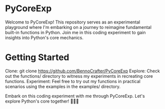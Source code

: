 # PyCoreExp

Welcome to PyCoreExp! This repository serves as an experimental playground where I'm embarking on a journey to reimagine fundamental built-in functions in Python. Join me in this coding experiment to gain insights into Python's core mechanics.

# Getting Started

Clone: git clone https://github.com/BennoCrafter/PyCoreExp
Explore: Check out the functions/ directory to witness my experiments in recreating core functions.
Experiment: Feel free to try out my functions in practical scenarios using the examples in the examples/ directory.

Embark on this coding experiment with me through PyCoreExp. Let's explore Python's core together! 🧪🚀🐍
